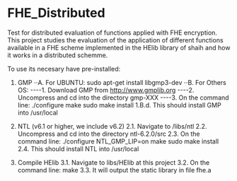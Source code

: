 # FHE_Distributed
Test for distributed evaluation of functions applied with FHE encryption. This project studies the evaluation of the application of different functions available in a FHE scheme implemented in the HElib library of shaih and how it works in a distributed schemme.

To use its necesary have pre-installed:

1. GMP
⋅⋅A. For UBUNTU: sudo apt-get install libgmp3-dev
⋅⋅B. For Others OS: 
----1. Download GMP from http://www.gmplib.org
----2. Uncompress and cd into the directory gmp-XXX
----3. On the command line:
		./configure
		make
		sudo make install
1.B.d. This should install GMP into /usr/local

2. NTL (v6.1 or higher, we include v6.2)
2.1. Navigate to /libs/ntl
2.2. Uncompress and cd into the directory ntl-6.2.0/src
2.3. On the command line:
		./configure NTL_GMP_LIP=on
		make
		sudo make install
2.4. This should install NTL into /usr/local

3. Compile HElib
3.1. Navigate to libs/HElib at this project
3.2. On the command line:
		make
3.3. It will output the static library in file fhe.a
